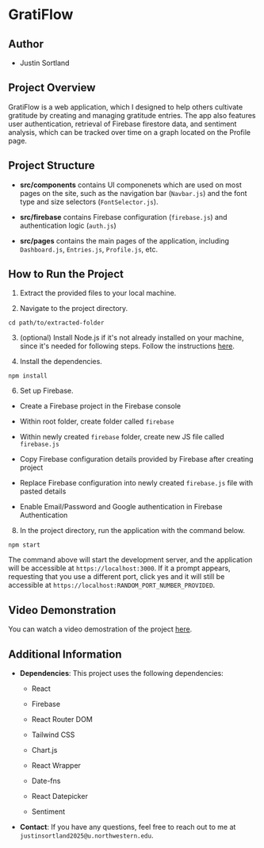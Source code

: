 # GratiFlow

## Author

* Justin Sortland

## Project Overview

GratiFlow is a web application, which I designed to help others cultivate gratitude by creating and managing gratitude entries. The app also features user authentication, retrieval of Firebase firestore data, and sentiment analysis, which can be tracked over time on a graph located on the Profile page.

## Project Structure

* **src/components** contains UI componenets which are used on most pages on the site, such as the navigation bar (`Navbar.js`) and the font type and size selectors (`FontSelector.js`).

* **src/firebase** contains Firebase configuration (`firebase.js`) and authentication logic (`auth.js`)

* **src/pages** contains the main pages of the application, including `Dashboard.js`, `Entries.js`, `Profile.js`, etc.

## How to Run the Project

1. Extract the provided files to your local machine.

2. Navigate to the project directory.

```
cd path/to/extracted-folder
```

3. (optional) Install Node.js if it's not already installed on your machine, since it's needed for following steps. Follow the instructions [here](https://nodejs.org/en/download/package-manager).

4. Install the dependencies.

```
npm install
```

6. Set up Firebase.

* Create a Firebase project in the Firebase console

* Within root folder, create folder called `firebase`

* Within newly created `firebase` folder, create new JS file called `firebase.js`

* Copy Firebase configuration details provided by Firebase after creating project

* Replace Firebase configuration into newly created `firebase.js` file with pasted details

* Enable Email/Password and Google authentication in Firebase Authentication

8. In the project directory, run the application with the command below.

```
npm start
```
The command above will start the development server, and the application will be accessible at `https://localhost:3000`. If it a prompt appears, requesting that you use a different port, click yes and it will still be accessible at `https://localhost:RANDOM_PORT_NUMBER_PROVIDED`.

## Video Demonstration

You can watch a video demostration of the project [here]().

## Additional Information

* **Dependencies**: This project uses the following dependencies:
  
  * React
 
  * Firebase
 
  * React Router DOM
 
  * Tailwind CSS
 
  * Chart.js
 
  * React Wrapper
 
  * Date-fns
 
  * React Datepicker
 
  * Sentiment

* **Contact**: If you have any questions, feel free to reach out to me at `justinsortland2025@u.northwestern.edu`.
